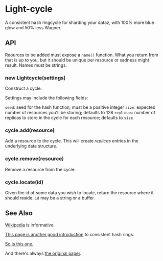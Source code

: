 Light-cycle
============

A consistent hash ringcycle for sharding your dataz, with 100% more blue glow and 50% less Wagner.

## API

Reources to be added must expose a `name()` function. What you return from that is up to you, but it should be unique per resource or sadness might result. Names must be strings.

### new Lightcycle(settings)

Construct a cycle.

Settings may include the following fields:

`seed`: seed for the hash function; must be a positive integer
`size`: expected number of resources you'll be storing; defaults to 128
`replicas`: number of replicas to store in the cycle for each resource; defaults to `size`

### cycle.add(resource)

Add a resource to the cycle. This will create *replicas* entries in the underlying data structure.

### cycle.remove(resource)

Remove a resource from the cycle.

### cycle.locate(id)

Given the id of some data you wish to locate, return the resource where it should reside. `id` may be a string or a buffer.

## See Also

[Wikipedia](http://en.wikipedia.org/wiki/Consistent_hashing) is informative.

[This page is another good introduction](http://www.martinbroadhurst.com/Consistent-Hash-Ring.html) to consistent hash rings.

[So is this one.](http://www.tom-e-white.com/2007/11/consistent-hashing.html)

And there's always [the original paper](http://citeseerx.ist.psu.edu/viewdoc/summary?doi=10.1.1.147.1879).
